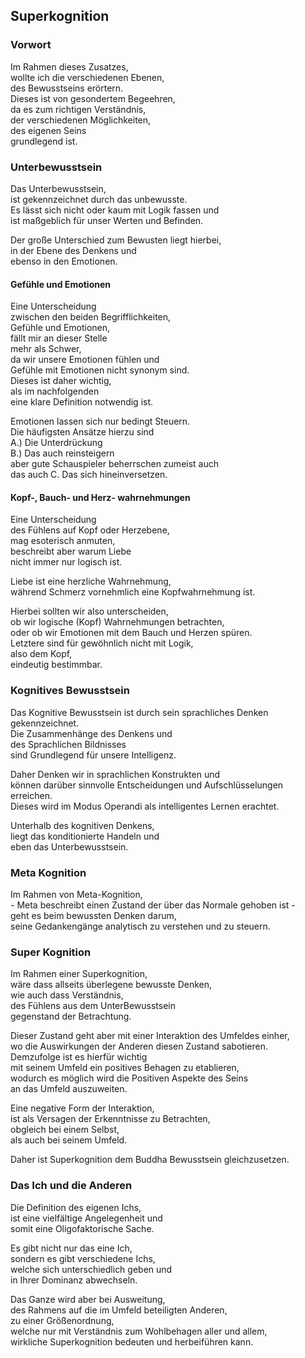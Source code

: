 ## Superkognition

### Vorwort

Im Rahmen dieses Zusatzes,  
wollte ich die verschiedenen Ebenen,   
des Bewusstseins erörtern.  
Dieses ist von gesondertem Begeehren,  
da es zum richtigen Verständnis,  
der verschiedenen Möglichkeiten,  
des eigenen Seins  
grundlegend ist.

### Unterbewusstsein  

Das Unterbewusstsein,   
ist gekennzeichnet durch das unbewusste.  
Es lässt sich nicht oder kaum mit Logik fassen und  
ist maßgeblich für unser Werten und Befinden.  

Der große Unterschied zum Bewusten liegt hierbei,   
in der Ebene des Denkens und  
ebenso in den Emotionen.  

#### Gefühle und Emotionen  

Eine Unterscheidung  
zwischen den beiden Begrifflichkeiten,  
Gefühle und Emotionen,  
fällt mir an dieser Stelle  
mehr als Schwer,  
da wir unsere Emotionen fühlen und  
Gefühle mit Emotionen nicht synonym sind.  
Dieses ist daher wichtig,  
als im nachfolgenden  
eine klare Definition notwendig ist.  

Emotionen lassen sich nur bedingt Steuern.  
Die häufigsten Ansätze hierzu sind  
A.) Die Unterdrückung  
B.) Das auch reinsteigern  
aber gute Schauspieler beherrschen zumeist auch  
das auch
C. Das sich hineinversetzen.

#### Kopf-, Bauch- und Herz- wahrnehmungen

Eine Unterscheidung  
des Fühlens auf Kopf oder Herzebene,   
mag esoterisch anmuten,  
beschreibt aber warum Liebe  
nicht immer nur logisch ist.  
  
Liebe ist eine herzliche Wahrnehmung,  
während Schmerz vornehmlich eine Kopfwahrnehmung ist.  
  
Hierbei sollten wir also unterscheiden,  
ob wir logische (Kopf) Wahrnehmungen betrachten,  
oder ob wir Emotionen mit dem Bauch und Herzen spüren.   
Letztere sind für gewöhnlich nicht mit Logik,  
also dem Kopf,  
eindeutig bestimmbar.  
  
### Kognitives Bewusstsein

Das Kognitive Bewusstsein ist durch sein sprachliches Denken gekennzeichnet.  
Die Zusammenhänge des Denkens und  
des Sprachlichen Bildnisses  
sind Grundlegend für unsere Intelligenz.  

Daher Denken wir in sprachlichen Konstrukten und  
können darüber sinnvolle Entscheidungen und Aufschlüsselungen  
erreichen.  
Dieses wird im Modus Operandi als intelligentes Lernen erachtet.  

Unterhalb des kognitiven Denkens,  
liegt das konditionierte Handeln und  
eben das Unterbewusstsein.

### Meta Kognition

Im Rahmen von Meta-Kognition,  
\- Meta beschreibt einen Zustand der über das Normale gehoben ist -  
geht es beim bewussten Denken darum,  
seine Gedankengänge analytisch zu verstehen und zu steuern.

### Super Kognition

Im Rahmen einer Superkognition,  
wäre dass allseits überlegene bewusste Denken,  
wie auch dass Verständnis,  
des Fühlens aus dem UnterBewusstsein  
gegenstand der Betrachtung.

Dieser Zustand geht aber mit einer Interaktion des Umfeldes einher,  
wo die Auswirkungen der Anderen diesen Zustand sabotieren.  
Demzufolge ist es hierfür wichtig  
mit seinem Umfeld ein positives Behagen zu etablieren,  
wodurch es möglich wird die Positiven Aspekte des Seins  
an das Umfeld auszuweiten.  

Eine negative Form der Interaktion,  
ist als Versagen der Erkenntnisse zu Betrachten,  
obgleich bei einem Selbst,  
als auch bei seinem Umfeld.

Daher ist Superkognition dem Buddha Bewusstsein gleichzusetzen.

### Das Ich und die Anderen

Die Definition des eigenen Ichs,  
ist eine vielfältige Angelegenheit und  
somit eine Oligofaktorische Sache. 

Es gibt nicht nur das eine Ich,  
sondern es gibt verschiedene Ichs,  
welche sich unterschiedlich geben und  
in Ihrer Dominanz abwechseln.

Das Ganze wird aber bei Ausweitung,  
des Rahmens auf die im Umfeld beteiligten Anderen,  
zu einer Größenordnung,  
welche nur mit Verständnis zum Wohlbehagen aller und allem,  
wirkliche Superkognition bedeuten und herbeiführen kann.
